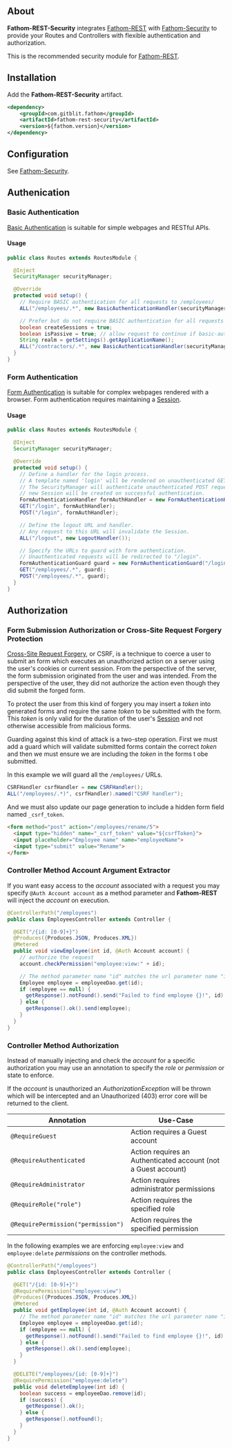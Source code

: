## About

**Fathom-REST-Security** integrates [Fathom-REST](rest.md) with [Fathom-Security](security.md) to provide your Routes and Controllers with flexible authentication and authorization.

This is the recommended security module for [Fathom-REST](rest.md).

## Installation

Add the **Fathom-REST-Security** artifact.

```xml
<dependency>
    <groupId>com.gitblit.fathom</groupId>
    <artifactId>fathom-rest-security</artifactId>
    <version>${fathom.version}</version>
</dependency>
```

## Configuration

See [Fathom-Security](security/#configuration).

## Authenication

### Basic Authentication

[Basic Authentication] is suitable for simple webpages and RESTful APIs.

#### Usage

```java
public class Routes extends RoutesModule {

  @Inject
  SecurityManager securityManager;

  @Override
  protected void setup() {
    // Require BASIC authentication for all requests to /employees/
    ALL("/employees/.*", new BasicAuthenticationHandler(securityManager, getSettings()));

    // Prefer but do not require BASIC authentication for all requests to /contractors/
    boolean createSessions = true;
    boolean isPassive = true; // allow request to continue if basic-auth header is absent
    String realm = getSettings().getApplicationName();
    ALL("/contractors/.*", new BasicAuthenticationHandler(securityManager, createSessions, isPassive, realm));
  }
}
```

### Form Authentication

[Form Authentication] is suitable for complex webpages rendered with a browser.  Form authentication requires maintaining a [Session].

#### Usage

```java
public class Routes extends RoutesModule {

  @Inject
  SecurityManager securityManager;

  @Override
  protected void setup() {
    // Define a handler for the login process.
    // A template named 'login' will be rendered on unauthenticated GET requests.
    // The SecurityManager will authenticate unauthenticated POST requests and a
    // new Session will be created on successful authentication.
    FormAuthenticationHandler formAuthHandler = new FormAuthenticationHandler(securityManager);
    GET("/login", formAuthHandler);
    POST("/login", formAuthHandler);

    // Define the logout URL and handler.
    // Any request to this URL will invalidate the Session.
    ALL("/logout", new LogoutHandler());

    // Specify the URLs to guard with form authentication.
    // Unauthenticated requests will be redirected to "/login".
    FormAuthenticationGuard guard = new FormAuthenticationGuard("/login");
    GET("/employees/.*", guard);
    POST("/employees/.*", guard);
  }
}
```

## Authorization

### Form Submission Authorization or Cross-Site Request Forgery Protection

[Cross-Site Request Forgery], or CSRF, is a technique to coerce a user to submit an form which executes an unauthorized action on a server using the user's cookies or current session.  From the perspective of the server, the form submission originated from the user and was intended.  From the perspective of the user, they did not authorize the action even though they did submit the forged form.

To protect the user from this kind of forgery you may insert a *token* into generated forms and require the same *token* to be submitted with the form.  This *token* is only valid for the duration of the user's [Session] and not otherwise accessible from malicious forms.

Guarding against this kind of attack is a two-step operation.  First we must add a guard which will validate submitted forms contain the correct *token* and then we must ensure we are including the *token* in the forms t obe submitted.

In this example we will guard all the `/employees/` URLs.

```java
CSRFHandler csrfHandler = new CSRFHandler();
ALL("/employees/.*)", csrfHandler).named("CSRF handler");
```

And we must also update our page generation to include a hidden form field named `_csrf_token`.

```html
<form method="post" action="/employees/rename/5">
  <input type="hidden" name="_csrf_token" value="${csrfToken}">
  <input placeholder="Employee name" name="employeeName">
  <input type="submit" value="Rename">
</form>
```

### Controller Method Account Argument Extractor

If you want easy access to the *account* associated with a request you may specify `@Auth Account account` as a method parameter and **Fathom-REST** will inject the *account* on execution.

```java
@ControllerPath("/employees")
public class EmployeesController extends Controller {

  @GET("/{id: [0-9]+}")
  @Produces({Produces.JSON, Produces.XML})
  @Metered
  public void viewEmployee(int id, @Auth Account account) {
    // authorize the request
    account.checkPermission("employee:view:" + id);

    // The method parameter name "id" matches the url parameter name "id"
    Employee employee = employeeDao.get(id);
    if (employee == null) {
      getResponse().notFound().send("Failed to find employee {}!", id);
    } else {
      getResponse().ok().send(employee);
    }
  }
}
```

### Controller Method Authorization

Instead of manually injecting and check the *account* for a specific authorization you may use an annotation to specify the *role* or *permission* or state to enforce.

If the *account* is unauthorized an *AuthorizationException* will be thrown which will be intercepted and an Unauthorized (403) error core will be returned to the client.

| Annotation                         | Use-Case                                                       |
|------------------------------------|----------------------------------------------------------------|
| `@RequireGuest`                    | Action requires a Guest account                                |
| `@RequireAuthenticated`            | Action requires an Authenticated account (not a Guest account) |
| `@RequireAdministrator`            | Action requires administrator permissions                      |
| `@RequireRole("role")`             | Action requires the specified role                             |
| `@RequirePermission("permission")` | Action requires the specified permission                       |

In the following examples we are enforcing `employee:view` and `employee:delete` *permissions* on the controller methods.

```java
@ControllerPath("/employees")
public class EmployeesController extends Controller {

  @GET("/{id: [0-9]+}")
  @RequirePermission("employee:view")
  @Produces({Produces.JSON, Produces.XML})
  @Metered  
  public void getEmployee(int id, @Auth Account account) {
    // The method parameter name "id" matches the url parameter name "id"
    Employee employee = employeeDao.get(id);
    if (employee == null) {
      getResponse().notFound().send("Failed to find employee {}!", id);
    } else {
      getResponse().ok().send(employee);
    }
  }

  @DELETE("/employees/{id: [0-9]+}")
  @RequirePermission("employee:delete")
  public void deleteEmployee(int id) {
    boolean success = employeeDao.remove(id);
    if (success) {
      getResponse().ok();
    } else {
      getResponse().notFound();
    }
  }
}
```

[Basic Authentication]: https://en.wikipedia.org/wiki/Basic_access_authentication
[Form Authentication]: https://en.wikipedia.org/wiki/Form-based_authentication
[Cross-Site Request Forgery]: https://en.wikipedia.org/wiki/Cross-site_request_forgery
[Session]: http://www.pippo.ro/doc/session.html
